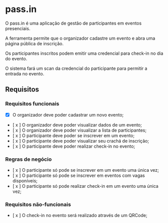 # pass.in

O pass.in é uma aplicação de gestão de participantes em eventos presenciais.

A ferramenta permite que o organizador cadastre um evento e abra uma página pública de inscrição.

Os participantes inscritos podem emitir uma credencial para check-in no dia do evento.

O sistema fará um scan da credencial do participante para permitir a entrada no evento.

## Requisitos

### Requisitos funcionais

- [x] O organizador deve poder cadastrar um novo evento;
- [ x ] O organizador deve poder visualizar dados de um evento;
- [ x ] O organizador deve poder visualizar a lista de participantes;
- [ x ] O participante deve poder se inscrever em um evento;
- [ x ] O participante deve poder visualizar seu crachá de inscrição;
- [ x ] O participante deve poder realizar check-in no evento;

### Regras de negócio

- [ x ] O participante só pode se inscrever em um evento uma única vez;
- [ x ] O participante só pode se inscrever em eventos com vagas disponíveis;
- [ x ] O participante só pode realizar check-in em um evento uma única vez;

### Requisitos não-funcionais

- [ x ] O check-in no evento será realizado através de um QRCode;
